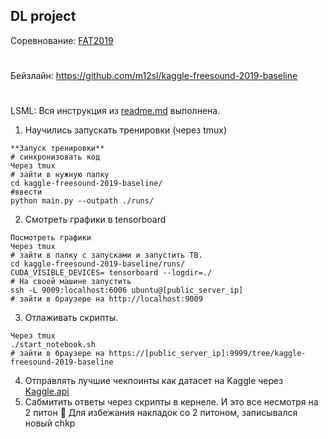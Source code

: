 ## DL project

Соревнование: [FAT2019](https://www.kaggle.com/c/freesound-audio-tagging-2019)
#
Бейзлайн: https://github.com/m12sl/kaggle-freesound-2019-baseline
#
LSML:
Вся инструкция из [readme.md](https://github.com/m12sl/kaggle-freesound-2019-baseline/blob/master/README.md)  выполнена.
1.	Научились запускать тренировки (через tmux)
```
**Запуск тренировки**
# синхронизовать код
Через tmux
# зайти в нужную папку
cd kaggle-freesound-2019-baseline/
#ввести
python main.py --outpath ./runs/
```
2.	Cмотреть графики в tensorboard 
```
Посмотреть графики
Через tmux
# зайти в папку с запусками и запустить TB.  
cd kaggle-freesound-2019-baseline/runs/
CUDA_VISIBLE_DEVICES= tensorboard --logdir=./
# На своей машине запустить
ssh -L 9009:localhost:6006 ubuntu@[public_server_ip]
# зайти в браузере на http://localhost:9009 
```
3.	Отлаживать скрипты. 
```
Через tmux
./start_notebook.sh
# зайти в браузере на https://[public_server_ip]:9999/tree/kaggle-freesound-2019-baseline
```
4.	Отправлять лучшие чекпоинты как датасет на Kaggle через [Kaggle.api](https://github.com/Kaggle/kaggle-api)
5.	Сабмитить ответы через скрипты в кернеле. И это все несмотря на 2 питон 🤔
Для избежания накладок со 2 питоном, записывался новый chkp


